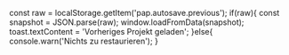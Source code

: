 const raw = localStorage.getItem('pap.autosave.previous');
if(raw){
  const snapshot = JSON.parse(raw);
  window.loadFromData(snapshot);
  toast.textContent = 'Vorheriges Projekt geladen';
}else{
  console.warn('Nichts zu restaurieren');
}